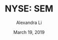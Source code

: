 ---
type: "report"
paper: "SEM_Alexandra_Li.pdf"
author: "Alexandra Li"
company: "Select Medical Holdings"
date: "March 19, 2019"
summary: "Select Medical is the largest operators of critical illness recovery hospitals, outpatient rehabilitation clinics and occupational health centers, and the second largest operator of rehabilitation hospitals in the United States. "
title: "NYSE: SEM"
---